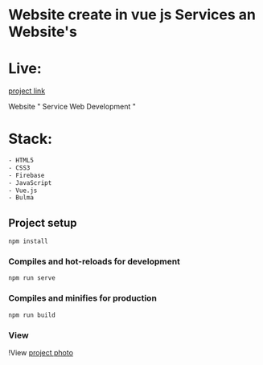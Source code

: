 # Website create in vue js Services an Website's

# Live:
[project link](https://web-services-802a4.web.app)

Website " Service Web Development "
# Stack:
```sh
- HTML5
- CSS3
- Firebase
- JavaScript
- Vue.js
- Bulma
```

## Project setup
```
npm install
```

### Compiles and hot-reloads for development
```
npm run serve
```

### Compiles and minifies for production
```
npm run build
```

### View

!View [project photo](/web_services.png)

